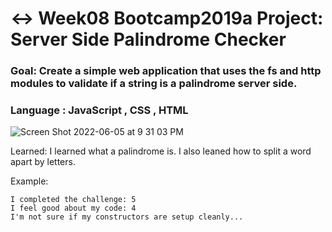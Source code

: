 # ↔️ Week08 Bootcamp2019a Project: Server Side Palindrome Checker

### Goal: Create a simple web application that uses the fs and http modules to validate if a string is a palindrome server side.

### Language : JavaScript , CSS , HTML 


![Screen Shot 2022-06-05 at 9 31 03 PM](https://user-images.githubusercontent.com/101997718/172080129-39362fde-317f-4c29-b2d3-9c433647f9e9.png)

Learned: I learned what a palindrome is. I also leaned how to split a word apart by letters.  

Example:
```
I completed the challenge: 5
I feel good about my code: 4
I'm not sure if my constructors are setup cleanly...
```

